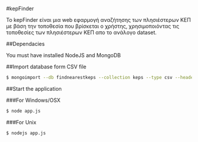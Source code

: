 #kepFinder

To kepFinder είναι μια web εφαρμογή αναζήτησης των πλησιέστερων KΕΠ με βάση την τοποθεσία που βρίσκεται ο χρήστης, χρησιμοποιόντας τις τοποθεσίες των πλησιέστερων ΚΕΠ απο το ανάλογο dataset.

##Dependacies

You must have installed NodeJS and MongoDB

##Import database form CSV file

```bash
$ mongoimport --db findnearestkeps --collection keps --type csv --headerline --file ./helpfulFiles/kepsDatabase.csv
```

##Start the application

###For Windows/OSX

```bash
$ node app.js
```

###For Unix

```bash
$ nodejs app.js
```